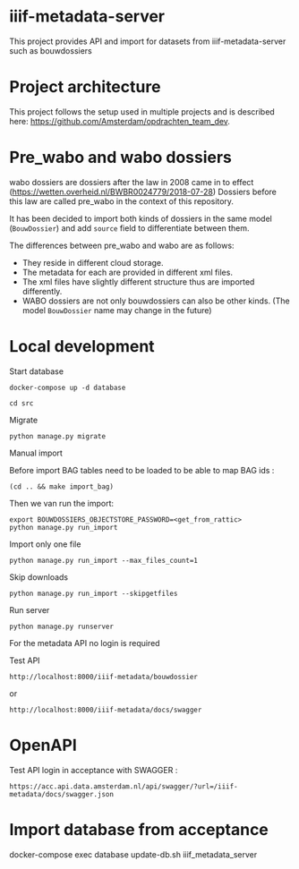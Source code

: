 # iiif-metadata-server

This project provides API and import for datasets from iiif-metadata-server such as bouwdossiers


# Project architecture
This project follows the setup used in multiple projects and is described here: https://github.com/Amsterdam/opdrachten_team_dev.  


# Pre_wabo and wabo dossiers

wabo dossiers are dossiers after the law in 2008 came in to effect (https://wetten.overheid.nl/BWBR0024779/2018-07-28)
Dossiers before this law are called pre_wabo in the context of this repository.

It has been decided to import both kinds of dossiers in the same model (`BouwDossier`)
and add `source` field to differentiate between them.

The differences between pre_wabo and wabo are as follows:

- They reside in different cloud storage.
- The metadata for each are provided in different xml files.
- The xml files have slightly different structure thus are imported differently.
- WABO dossiers are not only bouwdossiers can also be other kinds. 
   (The model `BouwDossier` name may change in the future)


# Local development

Start database

`docker-compose up -d database
`

`cd src `

Migrate

`python manage.py migrate
`

Manual import


Before import BAG tables need to be loaded to be able to map BAG ids :

```
(cd .. && make import_bag)
```

Then we van run the import:

```
export BOUWDOSSIERS_OBJECTSTORE_PASSWORD=<get_from_rattic>
python manage.py run_import
```

Import only one file

`python manage.py run_import --max_files_count=1`

Skip downloads

`python manage.py run_import --skipgetfiles`


Run server

`python manage.py runserver`

For the metadata API no login is  required


Test API

`http://localhost:8000/iiif-metadata/bouwdossier`

or

`http://localhost:8000/iiif-metadata/docs/swagger`



# OpenAPI

Test API login in acceptance with SWAGGER :
 
`https://acc.api.data.amsterdam.nl/api/swagger/?url=/iiif-metadata/docs/swagger.json`


# Import database from acceptance


docker-compose exec database update-db.sh iiif_metadata_server

